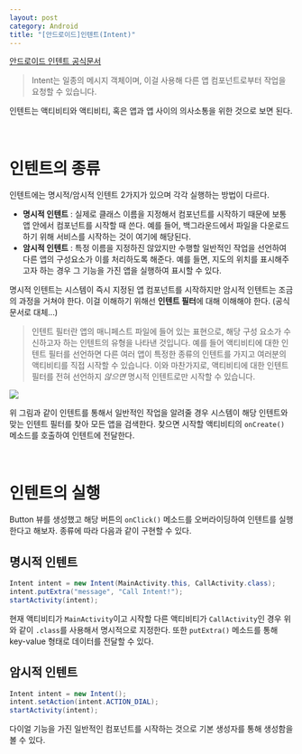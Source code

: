 ```yaml
---
layout: post
category: Android
title: "[안드로이드]인텐트(Intent)"
---
```


[안드로이드 인텐트 공식문서](https://developer.android.com/guide/components/intents-filters?hl=ko)

> Intent는 일종의 메시지 객체이며, 이걸 사용해 다른 앱 컴포넌트로부터 작업을 요청할 수 있습니다.

인텐트는 액티비티와 액티비티, 혹은 앱과 앱 사이의 의사소통을 위한 것으로 보면 된다.

<br>

# 인텐트의 종류

인텐트에는 명시적/암시적 인텐트 2가지가 있으며 각각 실행하는 방법이 다르다.

* **명시적 인텐트** : 실제로 클래스 이름을 지정해서 컴포넌트를 시작하기 때문에 보통 앱 안에서 컴포넌트를 시작할 때 쓴다. 예를 들어, 백그라운드에서 파일을 다운로드하기 위해 서비스를 시작하는 것이 여기에 해당된다.
* **암시적 인텐트** : 특정 이름을 지정하진 않았지만 수행할 일반적인 작업을 선언하여 다른 앱의 구성요소가 이를 처리하도록 해준다. 예를 들면, 지도의 위치를 표시해주고자 하는 경우 그 기능을 가진 앱을 실행하여 표시할 수 있다.

명시적 인텐트는 시스템이 즉시 지정된 앱 컴포넌트를 시작하지만 암시적 인텐트는 조금의 과정을 거쳐야 한다. 이걸 이해하기 위해선 **인텐트 필터**에 대해 이해해야 한다. (공식문서로 대체...)

> 인텐트 필터란 앱의 매니페스트 파일에 들어 있는 표현으로, 해당 구성 요소가 수신하고자 하는 인텐트의 유형을 나타낸 것입니다. 예를 들어 액티비티에 대한 인텐트 필터를 선언하면 다른 여러 앱이 특정한 종류의 인텐트를 가지고 여러분의 액티비티를 직접 시작할 수 있습니다. 이와 마찬가지로, 액티비티에 대한 인텐트 필터를 전혀 선언하지 *않으면* 명시적 인텐트로만 시작할 수 있습니다. 

<img src="https://developer.android.com/images/components/intent-filters@2x.png?hl=ko">

위 그림과 같이 인텐트를 통해서 일반적인 작업을 알려줄 경우 시스템이 해당 인텐트와 맞는 인텐트 필터를 찾아 모든 앱을 검색한다. 찾으면 시작할 액티비티의 `onCreate()` 메소드를 호출하여 인텐트에 전달한다.

<br>

# 인텐트의 실행

Button 뷰를 생성했고 해당 버튼의 `onClick()` 메소드를 오버라이딩하여 인텐트를 실행한다고 해보자. 종류에 따라 다음과 같이 구현할 수 있다.

## 명시적 인텐트

```java
Intent intent = new Intent(MainActivity.this, CallActivity.class);
intent.putExtra("message", "Call Intent!");
startActivity(intent);
```

현재 액티비티가 `MainActivity`이고 시작할 다른 액티비티가 `CallActivity`인 경우 위와 같이 `.class`를 사용해서 명시적으로 지정한다. 또한 `putExtra()` 메소드를 통해 key-value 형태로 데이터를 전달할 수 있다.

## 암시적 인텐트

```java
Intent intent = new Intent();
intent.setAction(intent.ACTION_DIAL);
startActivity(intent);
```

다이얼 기능을 가진 일반적인 컴포넌트를 시작하는 것으로 기본 생성자를 통해 생성함을 볼 수 있다.